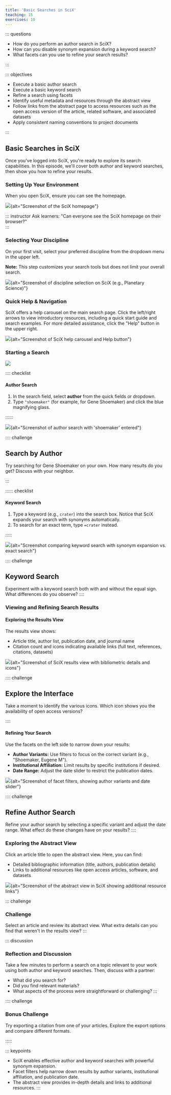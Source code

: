 ```yaml
---
title: 'Basic Searches in SciX'
teaching: 15
exercises: 10
---
```


::: questions

- How do you perform an author search in SciX?
- How can you disable synonym expansion during a keyword search?
- What facets can you use to refine your search results? 

:::


::: objectives

- Execute a basic author search
- Execute a basic keyword search
- Refine a search using facets
- Identify useful metadata and resources through the abstract view
- Follow links from the abstract page to access resources such as the open access version of the article, related software, and associated datasets
- Apply consistent naming conventions to project documents

:::

## Basic Searches in SciX

Once you've logged into SciX, you're ready to explore its search capabilities. In this episode, we'll cover both author and keyword searches, then show you how to refine your results.

### Setting Up Your Environment

When you open SciX, ensure you can see the homepage.  

![](fig/scix-homepage.png){alt="Screenshot of the SciX homepage"}

::: instructor 
Ask learners: "Can everyone see the SciX homepage on their browser?"  
:::

### Selecting Your Discipline

On your first visit, select your preferred discipline from the dropdown menu in the upper left.  

**Note:** This step customizes your search tools but does not limit your overall search.

![](fig/scix-select-discipline.png){alt="Screenshot of discipline selection on SciX (e.g., Planetary Science)"}


### Quick Help & Navigation

SciX offers a help carousel on the main search page. Click the left/right arrows to view introductory resources, 
including a quick start guide and search examples. For more detailed assistance, click the "Help" button in 
the upper right.

![](fig/scix-help.png){alt="Screenshot of SciX help carousel and Help button"}

### Starting a Search

![](fig/starting-search.png)

:::: checklist


#### Author Search

1. In the search field, select **author** from the quick fields or dropdown.
2. Type `"shoemaker"` (for example, for Gene Shoemaker) and click the blue magnifying glass.

::::::

![](fig/starting-author-search.png){alt="Screenshot of author search with 'shoemaker' entered"}


:::: challenge 

## Search by Author 

Try searching for Gene Shoemaker on your own. How many results do you get? Discuss with your neighbor.

::: 

:::::: checklist
#### Keyword Search

1. Type a keyword (e.g., `crater`) into the search box. Notice that SciX expands your search with synonyms automatically.
2. To search for an exact term, type `=crater` instead.

:::::

![](fig/scix-keyword-search.png){alt="Screenshot comparing keyword search with synonym expansion vs. exact search"}

:::: challenge

## Keyword Search

Experiment with a keyword search both with and without the equal sign. What differences do you observe?
::::

### Viewing and Refining Search Results

#### Exploring the Results View

The results view shows:

- Article title, author list, publication date, and journal name
- Citation count and icons indicating available links (full text, references, citations, datasets)

![](fig/scix-results-view.png){alt="Screenshot of SciX results view with bibliometric details and icons"}

:::: challenge

## Explore the Interface 

Take a moment to identify the various icons. Which icon shows you the availability of open access versions?

::::

#### Refining Your Search

Use the facets on the left side to narrow down your results:

- **Author Variants:** Use filters to focus on the correct variant (e.g., "Shoemaker, Eugene M").
- **Institutional Affiliation:** Limit results by specific institutions if desired.
- **Date Range:** Adjust the date slider to restrict the publication dates.

![](fig/scix-facets.png){alt="Screenshot of facet filters, showing author variants and date slider"}

:::: challenge

## Refine Author Search

Refine your author search by selecting a specific variant and adjust the date range. What effect do these changes have on your results?
:::: 

### Exploring the Abstract View

Click an article title to open the abstract view. Here, you can find:

- Detailed bibliographic information (title, authors, publication details)
- Links to additional resources like open access articles, software, and datasets

![](fig/scix-abstract-view.png){alt="Screenshot of the abstract view in SciX showing additional resource links"}

::: challenge

### Challenge

Select an article and review its abstract view. What extra details can you find that weren't in the results view?
::: 

::: discussion
### Reflection and Discussion

Take a few minutes to perform a search on a topic relevant to your work using both author and keyword searches. Then, discuss with a partner:

- What did you search for?
- Did you find relevant materials?
- What aspects of the process were straightforward or challenging?
:::

:::: challenge 

### Bonus Challenge
Try exporting a citation from one of your articles. Explore the export options and compare different formats.

::::: 


::: keypoints
- SciX enables effective author and keyword searches with powerful synonym expansion.
- Facet filters help narrow down results by author variants, institutional affiliation, and publication date.
- The abstract view provides in-depth details and links to additional resources. 
:::


